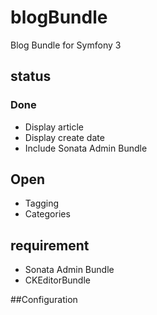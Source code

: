 # blogBundle
Blog Bundle for Symfony 3

## status

### Done
- Display article
- Display create date
- Include Sonata Admin Bundle

## Open
- Tagging
- Categories

## requirement
- Sonata Admin Bundle
- CKEditorBundle

##Configuration
